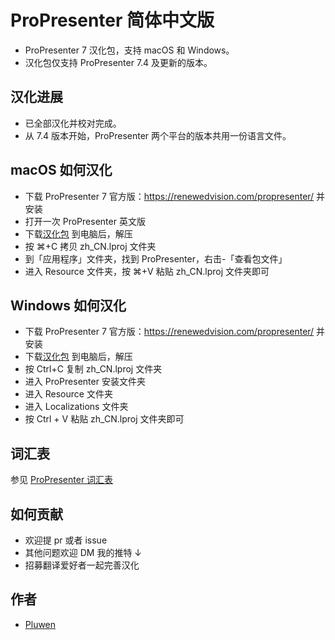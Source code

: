 # ProPresenter 简体中文版
* ProPresenter 7 汉化包，支持 macOS 和 Windows。
* 汉化包仅支持 ProPresenter 7.4 及更新的版本。

## 汉化进展
* 已全部汉化并校对完成。
* 从 7.4 版本开始，ProPresenter 两个平台的版本共用一份语言文件。

## macOS 如何汉化
* 下载 ProPresenter 7 官方版：https://renewedvision.com/propresenter/ 并安装
* 打开一次 ProPresenter 英文版
* 下载[汉化包](https://github.com/pluwen/propresenter-cn/archive/main.zip) 到电脑后，解压
* 按 ⌘+C 拷贝 zh_CN.lproj 文件夹
* 到「应用程序」文件夹，找到 ProPresenter，右击-「查看包文件」
* 进入 Resource 文件夹，按 ⌘+V 粘贴 zh_CN.lproj 文件夹即可

## Windows 如何汉化
* 下载 ProPresenter 7 官方版：https://renewedvision.com/propresenter/ 并安装
* 下载[汉化包](https://github.com/pluwen/propresenter-cn/archive/main.zip) 到电脑后，解压
* 按 Ctrl+C 复制 zh_CN.lproj 文件夹
* 进入 ProPresenter 安装文件夹
* 进入 Resource 文件夹
* 进入 Localizations 文件夹
* 按 Ctrl + V 粘贴 zh_CN.lproj 文件夹即可

## 词汇表
参见 [ProPresenter 词汇表](https://github.com/pluwen/propresenter-cn/blob/main/glossary.md)

## 如何贡献
* 欢迎提 pr 或者 issue
* 其他问题欢迎 DM 我的推特 ↓
* 招募翻译爱好者一起完善汉化

## 作者
* [Pluwen](https://twitter.com/pluwen)

